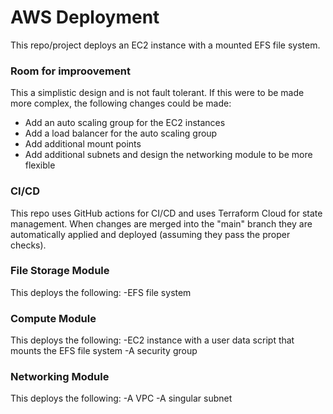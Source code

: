 # AWS Deployment
This repo/project deploys an EC2 instance with a mounted EFS file system.

### Room for improovement 
This a simplistic design and is not fault tolerant. If this were to be made more complex, the following changes could be made:
* Add an auto scaling group for the EC2 instances
* Add a load balancer for the auto scaling group
* Add additional mount points
* Add additional subnets and design the networking module to be more flexible

### CI/CD
This repo uses GitHub actions for CI/CD and uses Terraform Cloud for state management.
When changes are merged into the "main" branch they are automatically applied and deployed (assuming they pass the proper checks).

### File Storage Module
This deploys the following:
-EFS file system

### Compute Module
This deploys the following: 
-EC2 instance with a user data script that mounts the EFS file system
-A security group

### Networking Module
This deploys the following: 
-A VPC 
-A singular subnet


